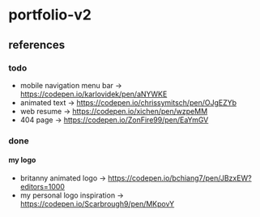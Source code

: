 # portfolio-v2

## references
### todo
<!-- TODO: remove references -->
- mobile navigation menu bar -> https://codepen.io/karlovidek/pen/aNYWKE
- animated text -> https://codepen.io/chrissymitsch/pen/OJgEZYb
- web resume -> https://codepen.io/xichen/pen/wzpeMM
- 404 page -> https://codepen.io/ZonFire99/pen/EaYmGV

### done
#### my logo
- britanny animated logo -> https://codepen.io/bchiang7/pen/JBzxEW?editors=1000
- my personal logo inspiration -> https://codepen.io/Scarbrough9/pen/MKpovY